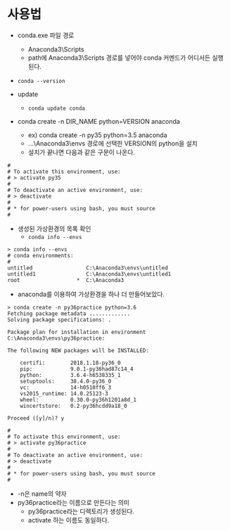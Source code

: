 # 사용법

* conda.exe 파일 경로
    * Anaconda3\Scripts
    * path에 Anaconda3\Scripts 경로를 넣어야 conda 커멘드가 어디서든 실행된다.

* `conda --version`

* update
    * `conda update conda`

* conda create -n DIR_NAME python=VERSION anaconda
    * ex) conda create -n py35 python=3.5 anaconda
    * ...\Anaconda3\envs 경로에 선택한 VERSION의 python을 설치
    * 설치가 끝나면 다음과 같은 구문이 나온다.
```
#
# To activate this environment, use:
# > activate py35
#
# To deactivate an active environment, use:
# > deactivate
#
# * for power-users using bash, you must source
#
```

* 생성된 가상환경의 목록 확인
    * `conda info --envs`
```
> conda info --envs
# conda environments:
#
untitled                 C:\Anaconda3\envs\untitled
untitled1                C:\Anaconda3\envs\untitled1
root                  *  C:\Anaconda3
```

* anaconda를 이용하여 가상환경을 하나 더 만들어보았다.

```
> conda create -n py36practice python=3.6
Fetching package metadata .............
Solving package specifications: .

Package plan for installation in environment C:\Anaconda3\envs\py36practice:

The following NEW packages will be INSTALLED:

    certifi:        2018.1.18-py36_0
    pip:            9.0.1-py36had87c14_4
    python:         3.6.4-h6538335_1
    setuptools:     38.4.0-py36_0
    vc:             14-h0510ff6_3
    vs2015_runtime: 14.0.25123-3
    wheel:          0.30.0-py36h1201a8d_1
    wincertstore:   0.2-py36hcdd9a18_0

Proceed ([y]/n)? y

#
# To activate this environment, use:
# > activate py36practice
#
# To deactivate an active environment, use:
# > deactivate
#
# * for power-users using bash, you must source
#
```
* -n은 name의 약자
* py36practice라는 이름으로 만든다는 의미
    * py36practice라는 디렉토리가 생성된다.
    * activate 하는 이름도 동일하다.